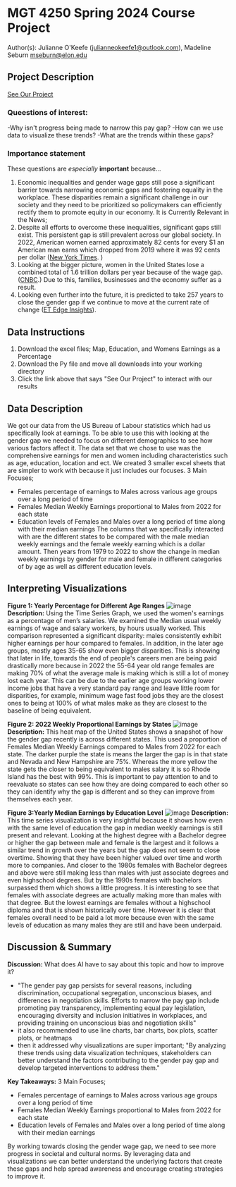 
# MGT 4250 Spring 2024 Course Project
Author(s): Julianne O'Keefe (julianneokeefe1@outlook.com), Madeline Seburn mseburn@elon.edu

## Project Description
[See Our Project](https://gender-wage-gap-project-ix5kzelgmbsrcprxahtcqw.streamlit.app/)
### Queestions of interest:
  -Why isn't progress being made to narrow this pay gap?
  -How can we use data to visualize these trends?
  -What are the trends within these gaps?

### Importance statement
These questions are *especially* **important** because...
1. Economic inequalities and gender wage gaps still pose a significant barrier towards narrowing economic gaps and fostering equality in the workplace. These disparities remain a significant challenge in our society and they need to be prioritized so policymakers can efficiently rectify them to promote equity in our economy.
   It is Currently Relevant  in the News;
3.  Despite all efforts to overcome these inequalities, significant gaps still exist. This persistent gap is still prevalent across our global society. In 2022, American women earned approximately 82 cents for every $1 an American man earns which dropped from 2019 where it was 92 cents per dollar ([New York Times](https://www.nytimes.com/2021/03/24/us/equal-pay-day-explainer.html). )
4.  Looking at the bigger picture, women in the United States lose a combined total of 1.6 trillion dollars per year because of the wage gap. ([CNBC](https://www.cnbc.com/2023/09/18/the-wage-gap-costs-women-1point6-trillion-a-year-report-finds.html#:~:text=The%20wage%20gap%20costs%20women%20%241.6%20trillion%20a%20year%2C%20new,get%20the%20pay%20you%20deserve&text=The%20wage%20gap%20costs%20women%20in%20the%20U.S.%20about%20%241.6,Partnership%20for%20Women%20and%20Families.).) Due to this, families, businesses and the economy suffer as a result.
5.  Looking even further into the future, it is predicted to take 257 years to close the gender gap if we continue to move at the current rate of change ([ET Edge Insights](https://www.weforum.org/agenda/2019/12/global-economic-gender-pay-gap-equality-women-parity-pay/)).

## Data Instructions 
1. Download the excel files; Map, Education, and Womens Earnings as a Percentage
2. Download the Py file and move all downloads into your working directory
3. Click the link above that says "See Our Project" to interact with our results
## Data Description
We got our data from the US Bureau of Labour statistics which had us specifically look at earnings. To be able to use this with looking at the gender gap we needed to focus on different demographics to see how various factors affect it. The data set that we chose to use was the comprehensive earnings for men and women including characteristics such as age, education, location and ect. We created 3 smaller excel sheets that are simpler to work with because it just includes our focuses.
3 Main Focuses;
- Females percentage of earnings to Males across various age groups over a long period of time
- Females Median Weekly Earnings proportional to Males from 2022 for each state
- Education levels of Females and Males over a long period of time along with their median earnings
The columns that we specifically interacted with are the different states to be compared with the male median weekly earnings and the female weekly earning which is a dollar amount. Then years from 1979 to 2022 to show the change in median weekly earnings by gender for male and female in different categories of by age as well as different education levels. 
   

## Interpreting Visualizations
**Figure 1: Yearly Percentage for Different Age Ranges**
![image](https://github.com/mgseburn/Gender-Wage-Gap-Project/assets/168772555/b5082766-cedf-42ef-8db9-e1bf13dfddd9)
**Description:** Using the Time Series Graph, we used the women's earnings as a percentage of men’s salaries. We examined the Median usual weekly earnings of wage and salary workers, by hours usually worked. This comparison represented a significant disparity: males consistently exhibit higher earnings per hour compared to females. In addition, in the later age groups, mostly ages 35-65 show even bigger disparities. This is showing that later in life, towards the end of people's careers men are being paid drastically more because in 2022 the 55-64 year old range females are making 70% of what the average male is making which is still a lot of money lost each year. This can be due to the earlier age groups working lower income jobs that have a very standard pay range and leave little room for disparities, for example, minimum wage fast food jobs they are the closest ones to being at 100% of what males make as they are closest to the baseline of being equivalent.

**Figure 2: 2022 Weekly Proportional Earnings by States**
![image](https://github.com/mgseburn/Gender-Wage-Gap-Project/assets/168772555/c93ada41-d20a-4723-a463-a096ef3c6847)
**Description:** This heat map of the United States shows a snapshot of how the gender gap recently is across different states. This used a proportion of Females Median Weekly Earnings compared to Males from 2022 for each state. The darker purple the state is means the larger the gap is in that state and Nevada and New Hampshire are 75%. Whereas the more yellow the state gets the closer to being equivalent to males salary it is so Rhode Island has the best with 99%. This is important to pay attention to and to reevaluate so states can see how they are doing compared to each other so they can identify why the gap is different and so they can improve from themselves each year.



**Figure 3:Yearly Median Earnings by Education Level**
![image](https://github.com/mgseburn/Gender-Wage-Gap-Project/assets/168772555/836ff8cf-a76c-4518-b0cf-dcfa4c7339dc)
**Description:** This time series visualization is very insightful because it shows how even with the same level of education the gap in median weekly earnings is still present and relevant. Looking at the highest degree with a Bachelor degree or higher the gap between male and female is the largest and it follows a similar trend in growth over the years but the gap does not seem to close overtime. Showing that they have been higher valued over time and worth more to companies. And closer to the 1980s females with Bachelor degrees and above were still making less than males with just associate degrees and even highschool degrees. But by the 1990s females with bachelors surpassed them which shows a little progress. It is interesting to see that females with associate degrees are actually making more than males with that degree. But the lowest earnings are females without a highschool diploma and that is shown historically over time. However it is clear that females overall need to be paid a lot more because even with the same levels of education as many males they are still and have been underpaid.

## Discussion & Summary
**Discussion:**
What does AI have to say about this topic and how to improve it?
- "The gender pay gap persists for several reasons, including discrimination, occupational segregation, unconscious biases, and differences in negotiation skills. Efforts to narrow the pay gap include promoting pay transparency, implementing equal pay legislation, encouraging diversity and inclusion initiatives in workplaces, and providing training on unconscious bias and negotiation skills"
- it also recommended to use line charts, bar charts, box plots, scatter plots, or heatmaps
- then it addressed why visualizations are super important; "By analyzing these trends using data visualization techniques, stakeholders can better understand the factors contributing to the gender pay gap and develop targeted interventions to address them."

**Key Takeaways:**
3 Main Focuses;
- Females percentage of earnings to Males across various age groups over a long period of time
- Females Median Weekly Earnings proportional  to Males from 2022 for each state
- Education levels of Females and Males over a long period of time along with their median earnings

By working towards closing the gender wage gap, we need to see more progress in  societal and cultural norms. By leveraging data and visualizations we can better understand the underlying factors that create these gaps and help spread awareness and encourage creating strategies to improve it. 

